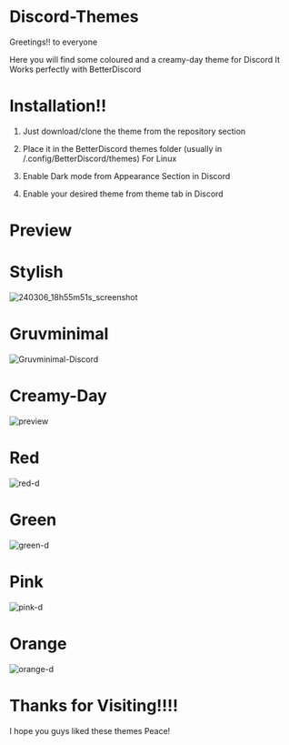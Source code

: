 # Discord-Themes
Greetings!! to everyone

Here you will find some coloured and a creamy-day theme for Discord
It Works perfectly with BetterDiscord

# Installation!!
1. Just download/clone the theme from the repository section

2. Place it in the BetterDiscord themes folder
(usually in /.config/BetterDiscord/themes) For Linux
3. Enable Dark mode from Appearance Section in Discord 

4. Enable your desired theme from theme tab in Discord 
# Preview

# Stylish
![240306_18h55m51s_screenshot](https://github.com/MrVivekRajan/Discord-Themes/assets/85994908/a2f1ca51-b44f-45ba-9b17-44f6e4a26a07)

# Gruvminimal
![Gruvminimal-Discord](https://github.com/MrVivekRajan/Discord-Themes/assets/85994908/c049ce4b-8f10-46da-81f9-cf6aac7bc8d9)

# Creamy-Day
![preview](https://github.com/developer-vivek/Creamy-Day/assets/85994908/d692b914-bb9e-42f8-8af4-a22fe6d0107e)

# Red 
![red-d](https://github.com/developer-vivek/Discord-Themes/assets/85994908/e4258b64-87b5-40bb-aefa-a59cdb8d393f)

# Green
![green-d](https://github.com/developer-vivek/Discord-Themes/assets/85994908/b2808f48-87f9-4c4b-ad36-ad03b16c0031)

# Pink
![pink-d](https://github.com/developer-vivek/Discord-Themes/assets/85994908/ffc4c9ba-c5d5-4555-aa0e-bbed1ad91fc0)

# Orange
![orange-d](https://github.com/developer-vivek/Discord-Themes/assets/85994908/60865bd0-6806-4046-8356-7f5572d05a48)

# Thanks for Visiting!!!!
I hope you guys liked these themes
Peace!
